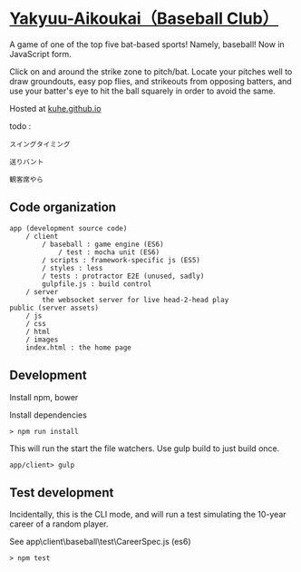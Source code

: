 [Yakyuu-Aikoukai（Baseball Club）](http://kuhe.github.io)
===============

A game of one of the top five bat-based sports! Namely, baseball! Now in JavaScript form.

Click on and around the strike zone to pitch/bat. Locate your pitches well to draw groundouts, easy pop flies,
and strikeouts from opposing batters, and use your batter's eye to hit the ball squarely in order to avoid the same.

Hosted at [kuhe.github.io](http://kuhe.github.io)

todo :

    スイングタイミング

    送りバント
    
    観客席やら


## Code organization

    app (development source code)
        / client
            / baseball : game engine (ES6)
                / test : mocha unit (ES6)
            / scripts : framework-specific js (ES5)
            / styles : less
            / tests : protractor E2E (unused, sadly)
            gulpfile.js : build control
        / server
            the websocket server for live head-2-head play
    public (server assets)
        / js
        / css
        / html
        / images
        index.html : the home page


## Development

Install npm, bower

Install dependencies

    > npm run install

This will run the start the file watchers. Use gulp build to just build once.

    app/client> gulp


## Test development

Incidentally, this is the CLI mode, and will run a test simulating the 10-year career of a random player.

See app\client\baseball\test\CareerSpec.js (es6)

    > npm test